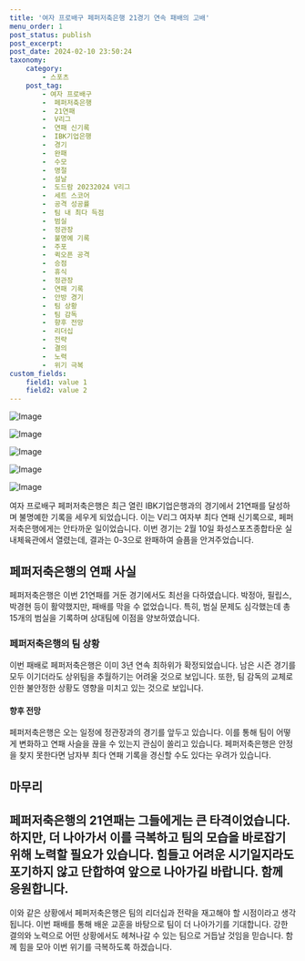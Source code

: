 ```yaml
---
title: '여자 프로배구 페퍼저축은행 21경기 연속 패배의 고배'
menu_order: 1
post_status: publish
post_excerpt: 
post_date: 2024-02-10 23:50:24
taxonomy:
    category:
        - 스포츠
    post_tag:
        - 여자 프로배구
        -  페퍼저축은행
        -  21연패
        -  V리그
        -  연패 신기록
        -  IBK기업은행
        -  경기
        -  완패
        -  수모
        -  명절
        -  설날
        -  도드람 20232024 V리그
        -  세트 스코어
        -  공격 성공률
        -  팀 내 최다 득점
        -  범실
        -  정관장
        -  불명예 기록
        -  주포
        -  퀵오픈 공격
        -  승점
        -  휴식
        -  정관장
        -  연패 기록
        -  안방 경기
        -  팀 상황
        -  팀 감독
        -  향후 전망
        -  리더십
        -  전략
        -  결의
        -  노력
        -  위기 극복
custom_fields:
    field1: value 1
    field2: value 2
---
```


![Image](https://imgnews.pstatic.net/image/311/2024/02/10/0001690452_001_20240210204803563.jpg?type=w647)

![Image](https://imgnews.pstatic.net/image/311/2024/02/10/0001690452_002_20240210204803597.jpg?type=w647)

![Image](https://imgnews.pstatic.net/image/311/2024/02/10/0001690452_003_20240210204803630.jpg?type=w647)

![Image](https://imgnews.pstatic.net/image/311/2024/02/10/0001690452_004_20240210204803662.jpg?type=w647)

![Image](https://imgnews.pstatic.net/image/311/2024/02/10/0001690452_005_20240210204803691.jpg?type=w647)

여자 프로배구 페퍼저축은행은 최근 열린 IBK기업은행과의 경기에서 21연패를 달성하며 불명예한 기록을 세우게 되었습니다. 이는 V리그 여자부 최다 연패 신기록으로, 페퍼저축은행에게는 안타까운 일이었습니다. 이번 경기는 2월 10일 화성스포츠종합타운 실내체육관에서 열렸는데, 결과는 0-3으로 완패하여 슬픔을 안겨주었습니다.
## 페퍼저축은행의 연패 사실
페퍼저축은행은 이번 21연패를 거둔 경기에서도 최선을 다하였습니다. 박정아, 필립스, 박경현 등이 활약했지만, 패배를 막을 수 없었습니다. 특히, 범실 문제도 심각했는데 총 15개의 범실을 기록하며 상대팀에 이점을 양보하였습니다.
### 페퍼저축은행의 팀 상황
이번 패배로 페퍼저축은행은 이미 3년 연속 최하위가 확정되었습니다. 남은 시즌 경기를 모두 이기더라도 상위팀을 추월하기는 어려울 것으로 보입니다. 또한, 팀 감독의 교체로 인한 불안정한 상황도 영향을 미치고 있는 것으로 보입니다.
#### 향후 전망
페퍼저축은행은 오는 일정에 정관장과의 경기를 앞두고 있습니다. 이를 통해 팀이 어떻게 변화하고 연패 사슬을 끊을 수 있는지 관심이 쏠리고 있습니다. 페퍼저축은행은 안정을 찾지 못한다면 남자부 최다 연패 기록을 경신할 수도 있다는 우려가 있습니다.
## 마무리
페퍼저축은행의 21연패는 그들에게는 큰 타격이었습니다. 하지만, 더 나아가서 이를 극복하고 팀의 모습을 바로잡기 위해 노력할 필요가 있습니다. 힘들고 어려운 시기일지라도 포기하지 않고 단합하여 앞으로 나아가길 바랍니다. 함께 응원합니다.
--- 
이와 같은 상황에서 페퍼저축은행은 팀의 리더십과 전략을 재고해야 할 시점이라고 생각됩니다. 이번 패배를 통해 배운 교훈을 바탕으로 팀이 더 나아가기를 기대합니다. 강한 결의와 노력으로 어떤 상황에서도 헤쳐나갈 수 있는 팀으로 거듭날 것임을 믿습니다. 함께 힘을 모아 이번 위기를 극복하도록 하겠습니다.
